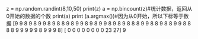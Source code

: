 z = np.random.randint(8,10,50)
print(z)
a = np.bincount(z)#统计数据，返回从0开始的数据的个数
print(a)
print (a.argmax())#因为从0开始，所以下标等于数据
[9 9 8 9 8 9 9 8 9 8 8 9 8 9 9 8 9 8 9 9 8 9 8 9 8 8 8 9 9 8 8 9 8 8 9 9 8
 8 8 8 9 9 9 9 9 8 9 9 9 8]
[ 0  0  0  0  0  0  0  0 23 27]
9

